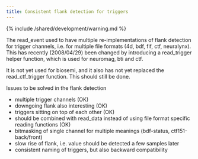 ```yaml
---
title: Consistent flank detection for triggers
---
```


{% include /shared/development/warning.md %}


The read_event used to have multiple re-implementations of flank detection for trigger channels, i.e. for multiple file formats (4d, bdf, fif, ctf, neuralynx). This has recently (2008/04/29) been changed by introducing a read_trigger helper function, which is used for neuromag, bti and ctf.

It is not yet used for biosemi, and it also has not yet replaced the read_ctf_trigger function. This should still be done.

Issues to be solved in the flank detection

- multiple trigger channels (OK)
- downgoing flank also interesting (OK)
- triggers sitting on top of each other (OK)
- should be combined with read_data instead of using file format specific reading functions (OK)
- bitmasking of single channel for multiple meanings (bdf-status, ctf151-back/front)
- slow rise of flank, i.e. value should be detected a few samples later
- consistent naming of triggers, but also backward compatibility
